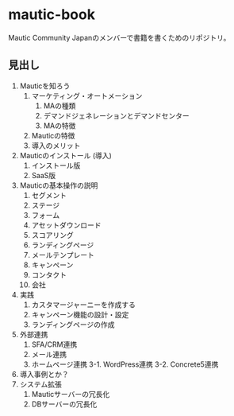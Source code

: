 # mautic-book
Mautic Community Japanのメンバーで書籍を書くためのリポジトリ。

## 見出し
1. Mauticを知ろう
	1. マーケティング・オートメーション
		1. MAの種類
		2. デマンドジェネレーションとデマンドセンター
		3. MAの特徴
	2. Mauticの特徴
	3. 導入のメリット
2. Mauticのインストール (導入)
	1. インストール版
	2. SaaS版 
3. Mauticの基本操作の説明
	1. セグメント	
	2. ステージ	
	3. フォーム
	4. アセットダウンロード
	5. スコアリング
	6. ランディングページ
	7. メールテンプレート
	8. キャンペーン
	9. コンタクト
	10. 会社
4. 実践
	1. カスタマージャーニーを作成する
	2. キャンペーン機能の設計・設定
	3. ランディングページの作成
5. 外部連携
	1. SFA/CRM連携
	2. メール連携
	3. ホームページ連携
		3-1. WordPress連携
		3-2. Concrete5連携
6. 導入事例とか？
7. システム拡張
	1. Mauticサーバーの冗長化
	2. DBサーバーの冗長化
